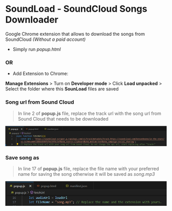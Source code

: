 # SoundLoad - SoundCloud Songs Downloader
Google Chrome extension that allows to download the songs from SoundCloud _(Without a paid account)_

- Simply run _popup.html_

### OR

- Add Extension to Chrome:

**Manage Extensions** > Turn on **Developer mode** > Click **Load unpacked** > Select the folder where this **SounLoad** files are saved

### Song url from Sound Cloud
> In line 2 of __popup.js__ file, replace the track url with the song url from Sound Cloud that needs to be downloaded  

![](snap1.png)

### Save song as
> In line 17 of __popup.js__ file, replace the file name with your preferred name for saving the song otherwise it will be saved as _song.mp3_  

![](snap2.png)
  
